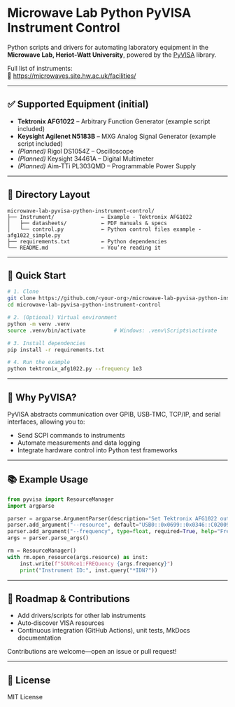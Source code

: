 # Microwave Lab Python PyVISA Instrument Control

Python scripts and drivers for automating laboratory equipment in the **Microwave Lab, Heriot‑Watt University**, powered by the [PyVISA](https://pyvisa.readthedocs.io/) library.

Full list of instruments:  
🔗 https://microwaves.site.hw.ac.uk/facilities/

---

## ✅ Supported Equipment (initial)

- **Tektronix AFG1022** – Arbitrary Function Generator (example script included)
- **Keysight Agilenet N5183B** – MXG Analog Signal Generator (example script included)
- *(Planned)* Rigol DS1054Z – Oscilloscope  
- *(Planned)* Keysight 34461A – Digital Multimeter  
- *(Planned)* Aim‑TTi PL303QMD – Programmable Power Supply  

---

## 📁 Directory Layout

```
microwave-lab-pyvisa-python-instrument-control/
├── Instrument/               ← Example - Tektronix AFG1022
│   ├── datasheets/           ← PDF manuals & specs
│   └── control.py            ← Python control files example - afg1022_simple.py
├── requirements.txt          ← Python dependencies
└── README.md                 ← You’re reading it
```

---

## 🚀 Quick Start

```bash
# 1. Clone
git clone https://github.com/<your-org>/microwave-lab-pyvisa-python-instrument-control.git
cd microwave-lab-pyvisa-python-instrument-control

# 2. (Optional) Virtual environment
python -m venv .venv
source .venv/bin/activate         # Windows: .venv\Scripts\activate

# 3. Install dependencies
pip install -r requirements.txt

# 4. Run the example
python tektronix_afg1022.py --frequency 1e3
```

---

## 🔧 Why PyVISA?

PyVISA abstracts communication over GPIB, USB‑TMC, TCP/IP, and serial interfaces, allowing you to:

- Send SCPI commands to instruments
- Automate measurements and data logging
- Integrate hardware control into Python test frameworks

---

## 📚 Example Usage

```python
from pyvisa import ResourceManager
import argparse

parser = argparse.ArgumentParser(description="Set Tektronix AFG1022 output frequency")
parser.add_argument("--resource", default="USB0::0x0699::0x0346::C020093::INSTR")
parser.add_argument("--frequency", type=float, required=True, help="Frequency in Hz")
args = parser.parse_args()

rm = ResourceManager()
with rm.open_resource(args.resource) as inst:
    inst.write(f"SOURce1:FREQuency {args.frequency}")
    print("Instrument ID:", inst.query("*IDN?"))
```

---

## 📅 Roadmap & Contributions

- Add drivers/scripts for other lab instruments
- Auto‑discover VISA resources
- Continuous integration (GitHub Actions), unit tests, MkDocs documentation

Contributions are welcome—open an issue or pull request!

---

## 📜 License

MIT License

